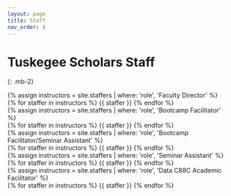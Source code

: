 ```yaml
---
layout: page
title: Staff
nav_order: 4
---
```


# Tuskegee Scholars Staff

{: .mb-2}
<div>
{% assign instructors = site.staffers | where: 'role', 'Faculty Director' %}
<div class="role">
  {% for staffer in instructors %}
  {{ staffer }}
  {% endfor %}
</div>
</div>

<div>
{% assign instructors = site.staffers | where: 'role', 'Bootcamp Facilitator' %}
<div class="role">
  {% for staffer in instructors %}
  {{ staffer }}
  {% endfor %}
</div>
</div>

<div>
{% assign instructors = site.staffers | where: 'role', 'Bootcamp Facilitator/Seminar Assistant' %}
<div class="role">
  {% for staffer in instructors %}
  {{ staffer }}
  {% endfor %}
</div>
</div>

<div>
{% assign instructors = site.staffers | where: 'role', 'Seminar Assistant' %}
<div class="role">
  {% for staffer in instructors %}
  {{ staffer }}
  {% endfor %}
</div>
</div>

<div>
{% assign instructors = site.staffers | where: 'role', 'Data C88C Academic Facilitator' %}
<div class="role">
  {% for staffer in instructors %}
  {{ staffer }}
  {% endfor %}
</div>
</div>
